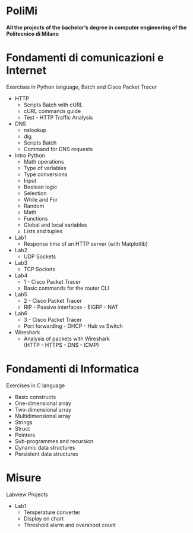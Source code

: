 # PoliMi
<b>All the projects of the bachelor’s degree in computer engineering of the Politecnico di Milano</b>

# Fondamenti di comunicazioni e Internet
Exercises in Python language, Batch and Cisco Packet Tracer
<ul>
  <li>HTTP
    <ul>
      <li>Scripts Batch with cURL</li>
      <li>cURL commands guide</li>
      <li>Test - HTTP Traffic Analysis</li>
    </ul>
  </li>

  <li>DNS
    <ul>
      <li>nslookup</li>
      <li>dig</li>
      <li>Scripts Batch</li>
      <li>Command for DNS requests</li>
    </ul>
  </li>
  
  <li>Intro Python
    <ul>
      <li>Math operations</li>
      <li>Type of variables</li>
      <li>Type conversions</li>
      <li>Input</li>
      <li>Boolean logic</li>
      <li>Selection</li>
      <li>While and For</li>
      <li>Random</li>
      <li>Math</li>
      <li>Functions</li>
      <li>Global and local variables</li>
      <li>Lists and tuples</li>
    </ul>
  </li>
  <li>Lab1
    <ul>
      <li>Response time of an HTTP server (with Matplotlib)</li>
    </ul>
  </li>
  <li>Lab2
    <ul>
      <li>UDP Sockets</li>
    </ul>
  </li>
  <li>Lab3
    <ul>
      <li>TCP Sockets</li>
    </ul>
  </li>
  <li>Lab4
    <ul>
      <li>1 - Cisco Packet Tracer</li>
      <li>Basic commands for the router CLI</li>
    </ul>
  </li>
  <li>Lab5
    <ul>
      <li>2 - Cisco Packet Tracer</li>
      <li>RIP - Passive interfaces - EIGRP - NAT</li>
    </ul>
  </li>
  <li>Lab6
    <ul>
      <li>3 - Cisco Packet Tracer</li>
      <li>Port forwarding - DHCP - Hub vs Switch</li>
    </ul>
  </li>
  <li>Wireshark
      <ul>
        <li>Analysis of packets with Wireshark<br>(HTTP - HTTPS - DNS - ICMP)</li>
      </ul>
</ul>


# Fondamenti di Informatica
Exercises in C language
<ul>
  <li>Basic constructs</li>
  <li>One-dimensional array</li>
  <li>Two-dimensional array</li>
  <li>Multidimensional array</li>
  <li>Strings</li>
  <li>Struct</li>
  <li>Pointers</li>
  <li>Sub-programmes and recursion</li>
  <li>Dynamic data structures</li>
  <li>Persistent data structures</li>
</ul>

# Misure
Labview Projects
<ul>
  <li>Lab1
    <ul>
      <li>Temperature converter</li>
      <li>Display on chart</li>
      <li>Threshold alarm and overshoot count</li>
    </ul>
  </li>
</ul>
